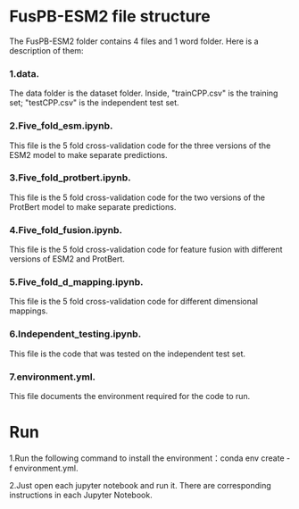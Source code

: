 # FusPB-ESM2 file structure
The FusPB-ESM2 folder contains 4 files and 1 word folder. Here is a description of them:

### 1.data. 
The data folder is the dataset folder. Inside, "trainCPP.csv" is the training set; "testCPP.csv" is the independent test set.

### 2.Five_fold_esm.ipynb. 
This file is the 5 fold cross-validation code for the three versions of the ESM2 model to make separate predictions.

### 3.Five_fold_protbert.ipynb. 
This file is the 5 fold cross-validation code for the two versions of the ProtBert model to make separate predictions.

### 4.Five_fold_fusion.ipynb. 
This file is the 5 fold cross-validation code for feature fusion with different versions of ESM2 and ProtBert.

### 5.Five_fold_d_mapping.ipynb. 
This file is the 5 fold cross-validation code for different dimensional mappings.

### 6.Independent_testing.ipynb. 
This file is the code that was tested on the independent test set.

### 7.environment.yml. 
This file documents the environment required for the code to run.

# Run
1.Run the following command to install the environment：conda env create -f environment.yml.

2.Just open each jupyter notebook and run it. There are corresponding instructions in each Jupyter Notebook.
